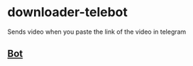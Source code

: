 # downloader-telebot
Sends video when you paste the link of the video in telegram

## [Bot](http://t.me/poojansbot)
